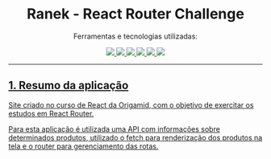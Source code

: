 <div align="center">

# Ranek - React Router Challenge
</div>

<div align="center">

   
  Ferramentas e tecnologias utilizadas: <br>

  <a href="https://react.dev/">
  <img src="https://skillicons.dev/icons?i=react"/>
  <a href="https://developer.mozilla.org/en-US/docs/Learn/JavaScript/First_steps/What_is_JavaScript">
  <img src="https://skillicons.dev/icons?i=js"/>
  <a href="https://developer.mozilla.org/en-US/docs/Web/CSS">
  <img src="https://skillicons.dev/icons?i=css"/>
  <a href="https://git-scm.com/">
  <img src="https://skillicons.dev/icons?i=git"/>
  <a href="https://github.com/">
  <img src="https://skillicons.dev/icons?i=github"/>
  <a href="https://code.visualstudio.com/">
  <img src="https://skillicons.dev/icons?i=vscode"/>

  </div>

  ---
## 1. Resumo da aplicação
Site criado no curso de React da Origamid, com o objetivo de exercitar os estudos em React Router.

Para esta aplicação é utilizada uma API com informações sobre determinados produtos, utilizado o fetch para renderização dos produtos na tela e o router para gerenciamento das rotas.
